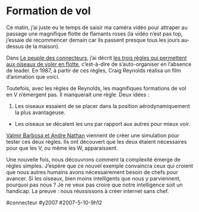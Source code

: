 # Formation de vol

Ce matin, j’ai juste eu le temps de saisir ma caméra vidéo pour attraper au passage une magnifique flotte de flamants roses (la vidéo n’est pas top, j’essaie de recommencer demain car ils passent presque tous les jours au-dessus de la maison).

Dans [Le peuple des connecteurs](../../page/le-peuple-des-connecteurs), j’ai décrit [les trois règles qui permettent aux oiseaux de voler en flotte](http://www.red3d.com/cwr/boids/), c’est-à-dire de s’auto-organiser en l’absence de leader. En 1987, à partir de ces règles, Craig Reynolds réalisa un film d’animation que voici.

Toutefois, avec les règles de Reynolds, les magnifiques formations de vol en V n’émergent pas. Il manquerait une règle. Deux idées :

1. Les oiseaux essaient de se placer dans la position aérodynamiquement la plus avantageuse.

- Les oiseaux se décalent les uns par rapport aux autres pour mieux voir.

[Valmir Barbosa et Andre Nathan](http://www.newscientist.com/channel/life/mg19426005.500-flying-in-vformation-gives-best-view-for-least-effort.html) viennent de créer une simulation pour tester ces deux règles. Ils ont découvert que les deux étaient nécessaires pour que les V, ou même les W, apparaissent.

Une nouvelle fois, nous découvrons comment la complexité émerge de règles simples. J’espère que ce nouvel exemple convaincra ceux qui croient que nous autres humains avons nécessairement besoin de chefs pour avancer. Si les oiseaux, bien moins intelligents que nous y parviennent, pourquoi pas nous ? Je ne veux pas croire que notre intelligence soit un handicap. La preuve : nous réussissons à créer internet sans chef.

#connecteur #y2007 #2007-5-10-9h12
